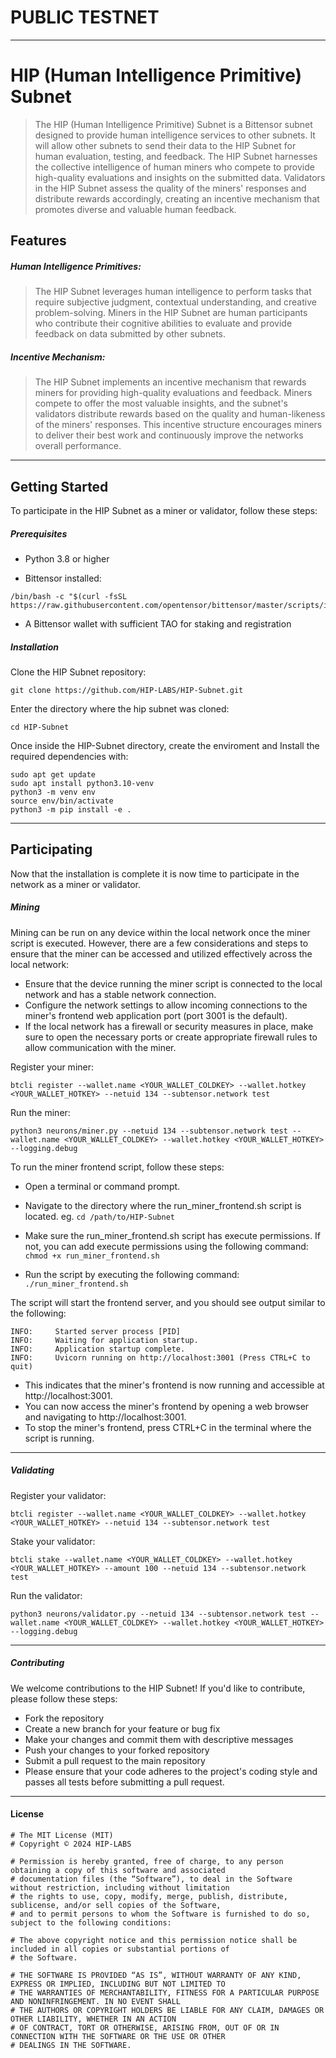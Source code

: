 # PUBLIC TESTNET 

---

# HIP (Human Intelligence Primitive) Subnet

> The HIP (Human Intelligence Primitive) Subnet is a Bittensor subnet designed to provide human intelligence services to other subnets. It will allow other subnets to send their data to the HIP Subnet for human evaluation, testing, and feedback. The HIP Subnet harnesses the collective intelligence of human miners who compete to provide high-quality evaluations and insights on the submitted data. Validators in the HIP Subnet assess the quality of the miners' responses and distribute rewards accordingly, creating an incentive mechanism that promotes diverse and valuable human feedback.


## Features

 ##### Human Intelligence Primitives: 
 > The HIP Subnet leverages human intelligence to perform tasks that require subjective judgment, contextual understanding, and creative problem-solving. Miners in the HIP Subnet are human participants who contribute their cognitive abilities to evaluate and provide feedback on data submitted by other subnets.


 ##### Incentive Mechanism: 
 > The HIP Subnet implements an incentive mechanism that rewards miners for providing high-quality evaluations and feedback. Miners compete to offer the most valuable insights, and the subnet's validators distribute rewards based on the quality and human-likeness of the miners' responses. This incentive structure encourages miners to deliver their best work and continuously improve the networks overall performance.


---


## Getting Started

To participate in the HIP Subnet as a miner or validator, follow these steps:

##### Prerequisites

 - Python 3.8 or higher

 - Bittensor installed:
```
/bin/bash -c "$(curl -fsSL https://raw.githubusercontent.com/opentensor/bittensor/master/scripts/install.sh)"
```
 - A Bittensor wallet with sufficient TAO for staking and registration

##### Installation

Clone the HIP Subnet repository:
```
git clone https://github.com/HIP-LABS/HIP-Subnet.git
```
Enter the directory where the hip subnet was cloned:
```
cd HIP-Subnet
```
Once inside the HIP-Subnet directory, create the enviroment and Install the required dependencies with:
```
sudo apt get update
sudo apt install python3.10-venv
python3 -m venv env 
source env/bin/activate
python3 -m pip install -e .
```

---

## Participating 

Now that the installation is complete it is now time to participate in the network as a miner or validator.

##### Mining

Mining can be run on any device within the local network once the miner script is executed. However, there are a few considerations and steps to ensure that the miner can be accessed and utilized effectively across the local network:
 - Ensure that the device running the miner script is connected to the local network and has a stable network connection.
 - Configure the network settings to allow incoming connections to the miner's frontend web application port (port 3001 is the default).
 - If the local network has a firewall or security measures in place, make sure to open the necessary ports or create appropriate firewall rules to allow communication with the miner.


Register your miner: 
```
btcli register --wallet.name <YOUR_WALLET_COLDKEY> --wallet.hotkey <YOUR_WALLET_HOTKEY> --netuid 134 --subtensor.network test
```
Run the miner: 
```
python3 neurons/miner.py --netuid 134 --subtensor.network test --wallet.name <YOUR_WALLET_COLDKEY> --wallet.hotkey <YOUR_WALLET_HOTKEY> --logging.debug
```
To run the miner frontend script, follow these steps:

 - Open a terminal or command prompt.
 
 - Navigate to the directory where the run_miner_frontend.sh script is located. eg. `cd /path/to/HIP-Subnet`

 - Make sure the run_miner_frontend.sh script has execute permissions. If not, you can add execute permissions using the following command: `chmod +x run_miner_frontend.sh`

 - Run the script by executing the following command: `./run_miner_frontend.sh`

  The script will start the frontend server, and you should see output similar to the following:

```
INFO:     Started server process [PID]
INFO:     Waiting for application startup.
INFO:     Application startup complete.
INFO:     Uvicorn running on http://localhost:3001 (Press CTRL+C to quit)
```
 - This indicates that the miner's frontend is now running and accessible at http://localhost:3001.
 - You can now access the miner's frontend by opening a web browser and navigating to http://localhost:3001.
 - To stop the miner's frontend, press CTRL+C in the terminal where the script is running.

---

##### Validating

Register your validator:
```
btcli register --wallet.name <YOUR_WALLET_COLDKEY> --wallet.hotkey <YOUR_WALLET_HOTKEY> --netuid 134 --subtensor.network test
```
Stake your validator:
```
btcli stake --wallet.name <YOUR_WALLET_COLDKEY> --wallet.hotkey <YOUR_WALLET_HOTKEY> --amount 100 --netuid 134 --subtensor.network test
```
Run the validator:
```
python3 neurons/validator.py --netuid 134 --subtensor.network test --wallet.name <YOUR_WALLET_COLDKEY> --wallet.hotkey <YOUR_WALLET_HOTKEY> --logging.debug
```
---

##### Contributing

We welcome contributions to the HIP Subnet! If you'd like to contribute, please follow these steps:

 - Fork the repository
 - Create a new branch for your feature or bug fix
 - Make your changes and commit them with descriptive messages
 - Push your changes to your forked repository
 - Submit a pull request to the main repository
 - Please ensure that your code adheres to the project's coding style and passes all tests before submitting a pull request.

---

#### License
```
# The MIT License (MIT)
# Copyright © 2024 HIP-LABS 

# Permission is hereby granted, free of charge, to any person obtaining a copy of this software and associated
# documentation files (the “Software”), to deal in the Software without restriction, including without limitation
# the rights to use, copy, modify, merge, publish, distribute, sublicense, and/or sell copies of the Software,
# and to permit persons to whom the Software is furnished to do so, subject to the following conditions:

# The above copyright notice and this permission notice shall be included in all copies or substantial portions of
# the Software.

# THE SOFTWARE IS PROVIDED “AS IS”, WITHOUT WARRANTY OF ANY KIND, EXPRESS OR IMPLIED, INCLUDING BUT NOT LIMITED TO
# THE WARRANTIES OF MERCHANTABILITY, FITNESS FOR A PARTICULAR PURPOSE AND NONINFRINGEMENT. IN NO EVENT SHALL
# THE AUTHORS OR COPYRIGHT HOLDERS BE LIABLE FOR ANY CLAIM, DAMAGES OR OTHER LIABILITY, WHETHER IN AN ACTION
# OF CONTRACT, TORT OR OTHERWISE, ARISING FROM, OUT OF OR IN CONNECTION WITH THE SOFTWARE OR THE USE OR OTHER
# DEALINGS IN THE SOFTWARE.
```
